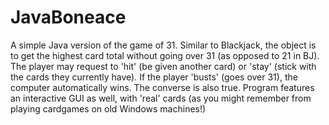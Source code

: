 # JavaBoneace

A simple Java version of the game of 31. Similar to Blackjack, the object is to get the highest card total without
going over 31 (as opposed to 21 in BJ). The player may request to 'hit' (be given another card) or 'stay' (stick with
the cards they currently have). If the player 'busts' (goes over 31), the computer automatically wins. The converse is
also true. Program features an interactive GUI as well, with 'real' cards (as you might remember from playing cardgames
on old Windows machines!)
